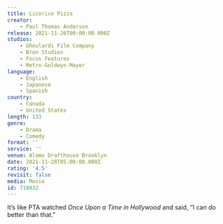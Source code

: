 ```yaml
---
title: Licorice Pizza
creator:
    - Paul Thomas Anderson
release: 2021-11-26T00:00:00.000Z
studios:
    - Ghoulardi Film Company
    - Bron Studios
    - Focus Features
    - Metro-Goldwyn-Mayer
language:
    - English
    - Japanese
    - Spanish
country:
    - Canada
    - United States
length: 133
genre:
    - Drama
    - Comedy
format: ''
service: ''
venue: Alamo Drafthouse Brooklyn
date: 2021-11-28T05:00:00.000Z
rating: '4.5'
revisit: false
media: Movie
id: 718032
---
```


It’s like PTA watched <i>Once Upon a Time in Hollywood</I> and said, “I can do better than that.”
